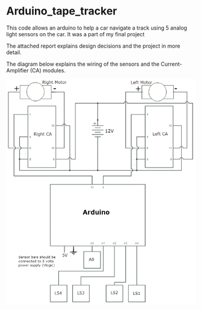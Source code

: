 Arduino_tape_tracker
====================

This code allows an arduino to help a car navigate a track using 5 analog light sensors on the car. It was a part of my final project 

The attached report explains design decisions and the project in more detail. 

The diagram below explains the wiring of the sensors and the Current-Amplifier (CA) modules.

![Wiring Diagram](/Wiring_Diagram.png?raw=true "Wiring Diagram")